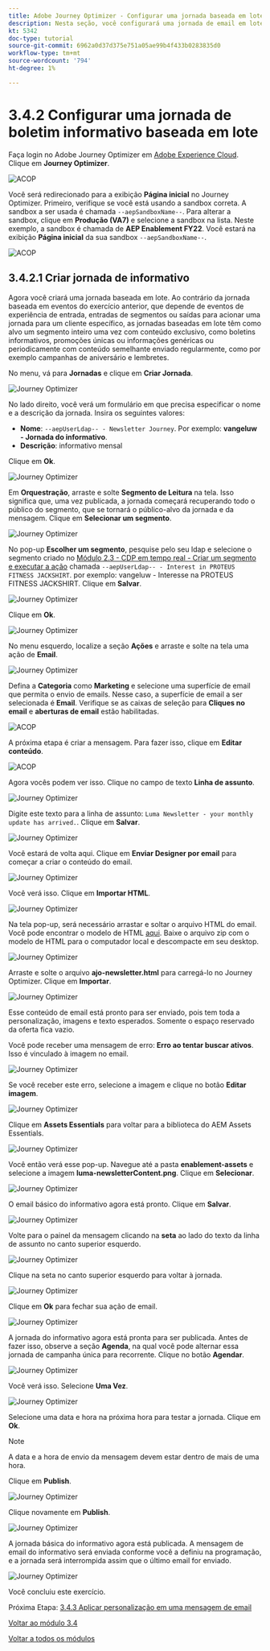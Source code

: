 ```yaml
---
title: Adobe Journey Optimizer - Configurar uma jornada baseada em lote
description: Nesta seção, você configurará uma jornada de email em lote para enviar um informativo
kt: 5342
doc-type: tutorial
source-git-commit: 6962a0d37d375e751a05ae99b4f433b0283835d0
workflow-type: tm+mt
source-wordcount: '794'
ht-degree: 1%

---
```


# 3.4.2 Configurar uma jornada de boletim informativo baseada em lote

Faça login no Adobe Journey Optimizer em [Adobe Experience Cloud](https://experience.adobe.com). Clique em **Journey Optimizer**.

![ACOP](./../../../modules/ajo-b2c/module3.2/images/acophome.png)

Você será redirecionado para a exibição **Página inicial** no Journey Optimizer. Primeiro, verifique se você está usando a sandbox correta. A sandbox a ser usada é chamada `--aepSandboxName--`. Para alterar a sandbox, clique em **Produção (VA7)** e selecione a sandbox na lista. Neste exemplo, a sandbox é chamada de **AEP Enablement FY22**. Você estará na exibição **Página inicial** da sua sandbox `--aepSandboxName--`.

![ACOP](./../../../modules/ajo-b2c/module3.2/images/acoptriglp.png)

## 3.4.2.1 Criar jornada de informativo

Agora você criará uma jornada baseada em lote. Ao contrário da jornada baseada em eventos do exercício anterior, que depende de eventos de experiência de entrada, entradas de segmentos ou saídas para acionar uma jornada para um cliente específico, as jornadas baseadas em lote têm como alvo um segmento inteiro uma vez com conteúdo exclusivo, como boletins informativos, promoções únicas ou informações genéricas ou periodicamente com conteúdo semelhante enviado regularmente, como por exemplo campanhas de aniversário e lembretes.

No menu, vá para **Jornadas** e clique em **Criar Jornada**.

![Journey Optimizer](./images/oc43.png)

No lado direito, você verá um formulário em que precisa especificar o nome e a descrição da jornada. Insira os seguintes valores:

- **Nome**: `--aepUserLdap-- - Newsletter Journey`. Por exemplo: **vangeluw - Jornada do informativo**.
- **Descrição**: informativo mensal

Clique em **Ok**.

![Journey Optimizer](./images/batchj2.png)

Em **Orquestração**, arraste e solte **Segmento de Leitura** na tela. Isso significa que, uma vez publicada, a jornada começará recuperando todo o público do segmento, que se tornará o público-alvo da jornada e da mensagem. Clique em **Selecionar um segmento**.

![Journey Optimizer](./images/batchj3.png)

No pop-up **Escolher um segmento**, pesquise pelo seu ldap e selecione o segmento criado no [Módulo 2.3 - CDP em tempo real - Criar um segmento e executar a ação](./../../../modules/rtcdp-b2c/module2.3/real-time-cdp-build-a-segment-take-action.md) chamada `--aepUserLdap-- - Interest in PROTEUS FITNESS JACKSHIRT`. por exemplo: vangeluw - Interesse na PROTEUS FITNESS JACKSHIRT. Clique em **Salvar**.

![Journey Optimizer](./images/batchj5.png)

Clique em **Ok**.

![Journey Optimizer](./images/batchj6.png)

No menu esquerdo, localize a seção **Ações** e arraste e solte na tela uma ação de **Email**.

![Journey Optimizer](./images/batchj7.png)

Defina a **Categoria** como **Marketing** e selecione uma superfície de email que permita o envio de emails. Nesse caso, a superfície de email a ser selecionada é **Email**. Verifique se as caixas de seleção para **Cliques no email** e **aberturas de email** estão habilitadas.

![ACOP](./images/journeyactions1eee.png)

A próxima etapa é criar a mensagem. Para fazer isso, clique em **Editar conteúdo**.

![ACOP](./images/journeyactions2.png)

Agora vocês podem ver isso. Clique no campo de texto **Linha de assunto**.

![Journey Optimizer](./images/batch4.png)

Digite este texto para a linha de assunto: `Luma Newsletter - your monthly update has arrived.`. Clique em **Salvar**.

![Journey Optimizer](./images/batch5.png)

Você estará de volta aqui. Clique em **Enviar Designer por email** para começar a criar o conteúdo do email.

![Journey Optimizer](./images/batch6.png)

Você verá isso. Clique em **Importar HTML**.

![Journey Optimizer](./images/batch7.png)

Na tela pop-up, será necessário arrastar e soltar o arquivo HTML do email. Você pode encontrar o modelo de HTML [aqui](./../../../assets/html/ajo-newsletter.html.zip). Baixe o arquivo zip com o modelo de HTML para o computador local e descompacte em seu desktop.

![Journey Optimizer](./images/html1.png)

Arraste e solte o arquivo **ajo-newsletter.html** para carregá-lo no Journey Optimizer. Clique em **Importar**.

![Journey Optimizer](./images/batch8.png)

Esse conteúdo de email está pronto para ser enviado, pois tem toda a personalização, imagens e texto esperados. Somente o espaço reservado da oferta fica vazio.

Você pode receber uma mensagem de erro: **Erro ao tentar buscar ativos**. Isso é vinculado à imagem no email.

![Journey Optimizer](./images/errorfetch.png)

Se você receber este erro, selecione a imagem e clique no botão **Editar imagem**.

![Journey Optimizer](./images/errorfetch1.png)

Clique em **Assets Essentials** para voltar para a biblioteca do AEM Assets Essentials.

![Journey Optimizer](./images/errorfetch2.png)

Você então verá esse pop-up. Navegue até a pasta **enablement-assets** e selecione a imagem **luma-newsletterContent.png**. Clique em **Selecionar**.

![Journey Optimizer](./images/errorfetch3.png)

O email básico do informativo agora está pronto. Clique em **Salvar**.

![Journey Optimizer](./images/ready.png)

Volte para o painel da mensagem clicando na **seta** ao lado do texto da linha de assunto no canto superior esquerdo.

![Journey Optimizer](./images/batch9.png)

Clique na seta no canto superior esquerdo para voltar à jornada.

![Journey Optimizer](./images/oc79aeee.png)

Clique em **Ok** para fechar sua ação de email.

![Journey Optimizer](./images/oc79beee.png)

A jornada do informativo agora está pronta para ser publicada. Antes de fazer isso, observe a seção **Agenda**, na qual você pode alternar essa jornada de campanha única para recorrente. Clique no botão **Agendar**.

![Journey Optimizer](./images/batchj12.png)

Você verá isso. Selecione **Uma Vez**.

![Journey Optimizer](./images/sch1.png)

Selecione uma data e hora na próxima hora para testar a jornada. Clique em **Ok**.

>[!NOTE]
>
>A data e a hora de envio da mensagem devem estar dentro de mais de uma hora.

Clique em **Publish**.

![Journey Optimizer](./images/batchj13.png)

Clique novamente em **Publish**.

![Journey Optimizer](./images/batchj14.png)

A jornada básica do informativo agora está publicada. A mensagem de email do informativo será enviada conforme você a definiu na programação, e a jornada será interrompida assim que o último email for enviado.

![Journey Optimizer](./images/batchj14eee.png)

Você concluiu este exercício.

Próxima Etapa: [3.4.3 Aplicar personalização em uma mensagem de email](./ex3.md)

[Voltar ao módulo 3.4](./journeyoptimizer.md)

[Voltar a todos os módulos](../../../overview.md)
